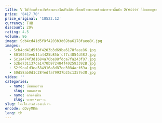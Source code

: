 ```yaml
---
title: V ไม้โต๊ะเครื่องแป้งห้องนอนสไตล์จีนโต๊ะเครื่องแป้งกระจกแต่งหน้าตารางลิ้นชัก Dresser โต๊ะแบบบูรณาการ
price: '8417.70'
price_original: '10522.12'
currency: THB
discount: 20%
rating: 4.5
volume: 96
image: Scb4cd41d5f8f4203b3d69ba6178faee8K.jpg
images:
  - Scb4cd41d5f8f4203b3d69ba6178faee8K.jpg
  - S010244eeb1fa4425b85bfcf7c4854d48J.jpg
  - Sc1a474f3d1684a76be08fdca7fa243f07.jpg
  - S2be731137ca1470b972484f402593392B.jpg
  - S2f9ca1d3ea584916a8d87ee3084acf69a.jpg
  - S0d58ab0d1c284edfa79937b35c1357e38.jpg
video: ''
categories:
  - name: บ้านและสวน
    slug: านและสวน
  - name: ตกแต่งบ้าน
    slug: ตกแต-งบ-าน
slug: ไม-โต-ะเคร-องแป-งห
encode: oDvyMKm
lang: th
---
```

  